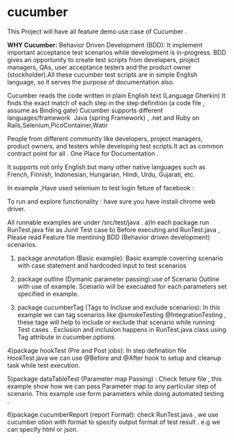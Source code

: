 # cucumber
This Project will have all feature demo use case of Cucumber .

<B>WHY Cucumber:</B>
Behavior Driven Development (BDD): It implement important acceptance test scenarios while development is in-progress.
BDD gives an opportunity to create test scripts from developers, project managers, QAs, user acceptance testers and the product owner (stockholder).All these cucumber test scripts are in simple English language, so it serves the purpose of documentation also.

Cucumber reads the code written in plain English text (Language Gherkin)
It finds the exact match of each step in the step definition (a code file , assume as Binding gate)
Cucumber supports different languages/framework  Java (spring Framework) , .net and  Ruby on Rails,Selenium,PicoContainer,Watir

People from different community like developers, project managers, product owners, and testers while developing test scripts.It act as common contract point for all . One Place for Documentation . 

It supports not only English but many other native languages such as French, Finnish, Indonesian, Hungarian, Hindi, Urdu, Gujarati, etc.


In example ,Have used selenium to test login feture of facebook :

To run and explore functionality : have sure you have install chrome web driver.

All runnable examples are under /src/test/java . 
a)In each package run RunTest.java file as Junit Test case
b) Before executing and RunTest.java , Please read Feature file mentining BDD (Behavior driven development) scenarios.

1) package annotation (Basic example): Basic example coverring scenario with case statement and hardcoded input to test scenarios

2) package outline (Dymanic parameter passing):use of Scenario Outline with use of example. Scenario will be execuated for each  parameters set specified in example.

3) package cucumberTag (Tags to Incluse and exclude scenarios): In this example we can tag scenarios like @smokeTesting @IntegrationTesting , these tage will help to include or exclude that scenario while running Test cases . Exclusion and inclusion happens in RunTest.java class using Tag attribute in cucumber.options

4)package hookTest (Pre and Post jobs): In step defination file  HookTest.java we can  use @Before and @After hook to setup and cleanup task while test execution.

5)package dataTableTest (Parameter map Passing) : Check feture file , this example show how we can pass Parameter map to any particular step of scenario. This example use form parameters while doing automated testing .

6)package cucumberReport (report Format): check RunTest.java , we use cucumber otion with format to specify output format of test result . e.g we can specify html or json.


